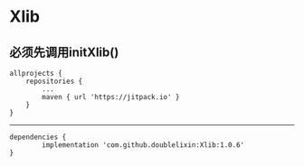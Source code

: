 # Xlib

## 必须先调用initXlib()

```
allprojects {
    repositories {
        ...
        maven { url 'https://jitpack.io' }
    }
}
```
---
```
dependencies {
        implementation 'com.github.doublelixin:Xlib:1.0.6'
}
```
